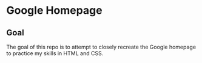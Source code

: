 # Google Homepage

## Goal
The goal of this repo is to attempt to closely recreate the Google homepage to practice my skills in HTML and CSS.
